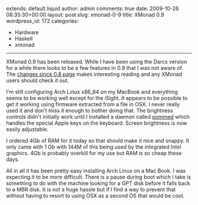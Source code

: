 extends: default.liquid
author: admin
comments: true
date: 2009-10-26 08:35:30+00:00
layout: post
slug: xmonad-0-9
title: XMonad 0.9
wordpress_id: 172
categories:
- Hardware
- Haskell
- xmonad
---

XMonad 0.9 has been released. While I have been using the Darcs version for a while there looks to be a few features in 0.9 that I was not aware of. The [changes since 0.8 page](http://haskell.org/haskellwiki/Xmonad/Notable_changes_since_0.8) makes interesting reading and any XMonad users should check it out.

I'm still configuring Arch Linux x86_64 on my MacBook and everything seems to be working well except for the iSight. It appears to be possible to get it working using firmware extracted from a file in OSX. I never really used it and don't miss it enough to bother doing that. The brightness controls didn't initially work until I installed a daemon called [pommed](http://www.technologeek.org/projects/pommed/) which handles the special Apple keys on the keyboard. Screen brightness is now easily adjustable.

I ordered 4Gb of RAM for it today so that should make it nice and snappy. It only came with 1 Gb with 144M of this being used by the integrated Intel graphics. 4Gb is probably overkill for my use but RAM is so cheap these days.

All in all it has been pretty easy installing Arch Linux on a Mac Book. I was expecting it to be more difficult. There is a pause during boot which I take is something to do with the machine looking for a GPT disk before it falls back to a MBR disk. It is not a huge hassle but if I find a way to prevent that without having to resort to using OSX as a second OS that would be cool.
